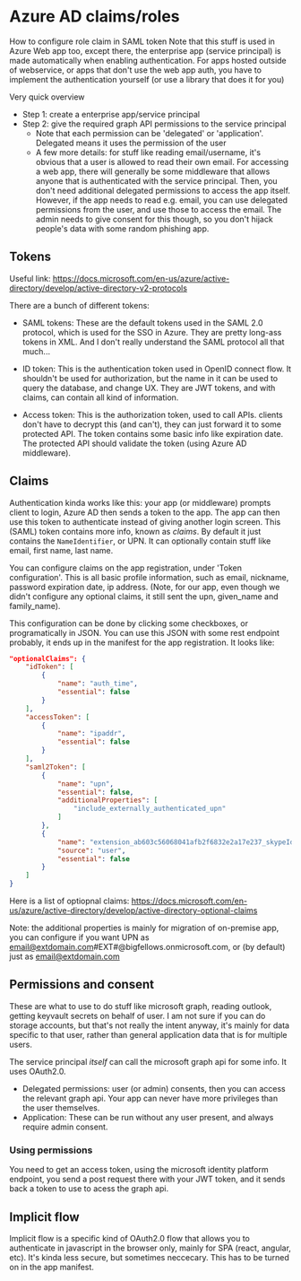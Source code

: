 # Azure AD claims/roles

How to configure role claim in SAML token
Note that this stuff is used in Azure Web app too, except there, the enterprise app (service principal) is made automatically when enabling authentication. For apps hosted outside of webservice, or apps that don't use the web app auth, you have to implement the authentication yourself (or use a library that does it for you)

Very quick overview

- Step 1: create a enterprise app/service principal
- Step 2: give the required graph API permissions to the service principal
    - Note that each permission can be 'delegated' or 'application'. Delegated means it uses the permission of the user
    - A few more details: for stuff like reading email/username, it's obvious that a user is allowed to read their own email. For accessing a web app, there will generally be some middleware that allows anyone that is authenticated with the service principal. Then, you don't need additional delegated permissions to access the app itself. However, if the app needs to read e.g. email, you can use delegated permissions from the user, and use those to access the  email. The admin needs to give consent for this though, so you don't hijack people's data with some random phishing app.

## Tokens

Useful link: <https://docs.microsoft.com/en-us/azure/active-directory/develop/active-directory-v2-protocols>

There are a bunch of different tokens:

- SAML tokens: These are the default tokens used in the SAML 2.0 protocol, which is used for the SSO in Azure. They are pretty long-ass tokens in XML. And I don't really understand the SAML protocol all that much...

- ID token: This is the authentication token used in OpenID connect flow. It shouldn't be used for authorization, but the name in it can be used to query the database, and change UX. They are JWT tokens, and with claims, can contain all kind of information.

- Access token: This is the authorization token, used to call APIs. clients don't have to decrypt this (and can't), they can just forward it to some protected API. The token contains some basic info like expiration date. The protected API should validate the token (using Azure AD middleware).

## Claims

Authentication kinda works like this: your app (or middleware) prompts client to login, Azure AD then sends a token to the app. The app can then use this token to authenticate instead of giving another login screen. This (SAML) token contains more info, known as *claims*. By default it just contains the `NameIdentifier`, or UPN. It can optionally contain stuff like email, first name, last name.

You can configure claims on the app registration, under 'Token configuration'. This is all basic profile information, such as email, nickname, password expiration date, ip address. (Note, for our app, even though we didn't configure any optional claims, it still sent the upn, given_name and family_name).

This configuration can be done by clicking some checkboxes, or programatically in JSON. You can use this JSON with some rest endpoint probably, it ends up in the manifest for the app registration. It looks like:

```json
"optionalClaims": {
    "idToken": [
        {
            "name": "auth_time",
            "essential": false
        }
    ],
    "accessToken": [
        {
            "name": "ipaddr",
            "essential": false
        }
    ],
    "saml2Token": [
        {
            "name": "upn",
            "essential": false,
            "additionalProperties": [
                "include_externally_authenticated_upn"
            ]
        },
        {
            "name": "extension_ab603c56068041afb2f6832e2a17e237_skypeId",
            "source": "user",
            "essential": false
        }
    ]
}
```

Here is a list of optiopnal claims: <https://docs.microsoft.com/en-us/azure/active-directory/develop/active-directory-optional-claims>

Note: the additional properties is mainly for migration of on-premise app, you can configure if you want UPN as email@extdomain.com#EXT#@bigfellows.onmicrosoft.com, or (by default) just as email@extdomain.com

## Permissions and consent

These are what to use to do stuff like microsoft graph, reading outlook, getting keyvault secrets on behalf of user. I am not sure if you can do storage accounts, but that's not really the intent anyway, it's mainly for data specific to that user, rather than general application data that is for multiple users.

The service principal *itself* can call the microsoft graph api for some info. It uses OAuth2.0.

- Delegated permissions: user (or admin) consents, then you can access the relevant graph api. Your app can never have more privileges than the user themselves.
- Application: These can be run without any user present, and always require admin consent.

### Using permissions

You need to get an access token, using the microsoft identity platform endpoint, you send a post request there with your JWT token, and it sends back a token to use to acess the graph api.

## Implicit flow

Implicit flow is a specific kind of OAuth2.0 flow that allows you to authenticate in javascript in the browser only, mainly for SPA (react, angular, etc). It's kinda less secure, but sometimes neccecary. This has to be turned on in the app manifest.
